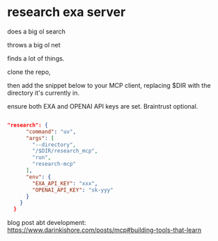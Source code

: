 # research exa server

does a big ol search

throws a big ol net

finds a lot of things. 

clone the repo,

then add the snippet below to your MCP client, replacing $DIR with the directory it's currently in.

ensure both EXA and OPENAI API keys are set. Braintrust optional. 

```json

"research": {
      "command": "uv",
      "args": [
        "--directory",
        "/$DIR/research_mcp",
        "run",
        "research-mcp"
      ],
      "env": {
        "EXA_API_KEY": "xxx",
        "OPENAI_API_KEY": "sk-yyy"
      }
    }
  }

```



blog post abt development: https://www.darinkishore.com/posts/mcp#building-tools-that-learn
